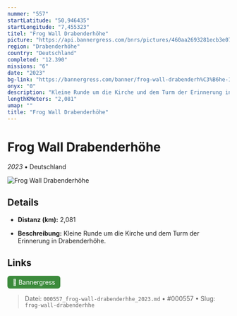```yaml
---
nummer: "557"
startLatitude: "50,946435"
startLongitude: "7,455323"
titel: "Frog Wall Drabenderhöhe"
picture: "https://api.bannergress.com/bnrs/pictures/460aa2693281ecb3e07f5c1d6fefbeda"
region: "Drabenderhöhe"
country: "Deutschland"
completed: "12.390"
missions: "6"
date: "2023"
bg-link: "https://bannergress.com/banner/frog-wall-drabenderh%C3%B6he-176f"
onyx: "0"
description: "Kleine Runde um die Kirche und dem Turm der Erinnerung in Drabenderhöhe."
lengthKMeters: "2,081"
umap: ""
title: "Frog Wall Drabenderhöhe"
---
```

# Frog Wall Drabenderhöhe

*2023* • Deutschland

![Frog Wall Drabenderhöhe](https://api.bannergress.com/bnrs/pictures/460aa2693281ecb3e07f5c1d6fefbeda)

## Details
- **Distanz (km):** 2,081



- **Beschreibung:** Kleine Runde um die Kirche und dem Turm der Erinnerung in Drabenderhöhe.


## Links
<div style="margin-top: 0.5em;">
<a href="https://bannergress.com/banner/frog-wall-drabenderh%C3%B6he-176f" target="_blank" style="display:inline-block;margin-right:8px;padding:6px 12px;background-color:#3c8b3c;color:white;text-decoration:none;border-radius:6px;">🔗 Bannergress</a>

</div>


> Datei: `000557_frog-wall-drabenderhhe_2023.md` • #000557 • Slug: `frog-wall-drabenderhhe`
